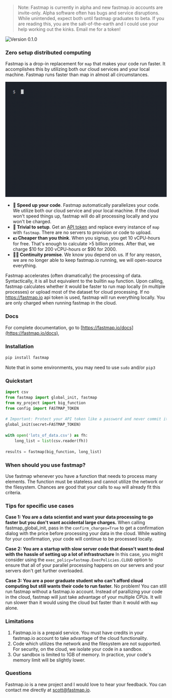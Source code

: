 > Note: Fastmap is currently in alpha and new fastmap.io accounts are invite-only. Alpha software often has bugs and service disruptions. While unintended, expect both until fastmap graduates to beta. If you are reading this, you are the salt-of-the-earth and I could use your help working out the kinks. Email me for a token!

![Version 0.1.0](https://img.shields.io/badge/version-0.1.0-red)

### Zero setup distributed computing

Fastmap is a drop-in replacement for `map` that makes your code run faster. It accomplishes this by utilizing both our cloud services and your local machine. Fastmap runs faster than map in almost all circumstances.

![Demo gif of fastmap. Text tutorial can be found below](assets/demo.gif)

- **🚀 Speed up your code**. Fastmap automatically parallelizes your code. We utilize both our cloud service and your local machine. If the cloud won't speed things up, fastmap will do all processing locally and you won't be charged.
- **🐣 Trivial to setup**. Get an [API token](https://fastmap.io/) and replace every instance of `map` with `fastmap`. There are no servers to provision or code to upload.
- **💵 Cheaper than you think**. When you signup, you get 10 vCPU-hours for free. That's enough to calculate >5 billion primes. After that, we charge $10 for 200 vCPU-hours or $90 for 2000.
- **🧟‍♂️ Continuity promise**. We know you depend on us. If for any reason, we are no longer able to keep fastmap.io running, we will open-source everything.

Fastmap accelerates (often dramatically) the processing of data. Syntactically, it is all but equivalent to the builtin `map` function. Upon calling, fastmap calculates whether it would be faster to run map locally (in multiple processes) or upload most of the dataset for cloud processing. If no https://fastmap.io api token is used, fastmap will run everything locally. You are only charged when running fastmap in the cloud.

### Docs

For complete documentation, go to [https://fastmap.io/docs](https://fastmap.io/docs),


### Installation

```bash
pip install fastmap
```

Note that in some environments, you may need to use `sudo` and/or `pip3`

### Quickstart

```python
import csv
from fastmap import global_init, fastmap
from my_project import big_function
from config import FASTMAP_TOKEN

# Important: Protect your API token like a password and never commit it to version control
global_init(secret=FASTMAP_TOKEN)

with open('lots_of_data.csv') as fh:
    long_list = list(csv.reader(fh))

results = fastmap(big_function, long_list)

```


### When should you use fastmap?

Use fastmap whenever you have a function that needs to process many elements. The function must be stateless and cannot utilize the network or the filesystem. Chances are good that your calls to `map` will already fit this criteria.


### Tips for specific use cases

**Case 1: You are a data scientist and want your data processing to go faster but you don't want accidental large charges.**
When calling fastmap_global_init, pass in the `confirm_charges=True` to get a confirmation dialog with the price before processing your data in the cloud. While waiting for your confirmation, your code will continue to be processed locally.

**Case 2: You are a startup with slow server code that doesn't want to deal with the hassle of setting up a lot of infrastructure**
In this case, you might consider using the `exec_policy=fastmap.ExecPolicies.CLOUD` option to ensure that all of your parallel processing happens on our servers and your servers don't get further overloaded.

**Case 3: You are a poor graduate student who can't afford cloud computing but still wants their code to run faster.**
No problem! You can still run fastmap without a fastmap.io account. Instead of parallizing your code in the cloud, fastmap will just take advantage of your multiple CPUs. It will run slower than it would using the cloud but faster than it would with `map` alone.


### Limitations

1. Fastmap.io is a prepaid service. You must have credits in your fastmap.io account to take advantage of the cloud functionality.
2. Code which utilizes the network and the filesystem are not supported. For security, on the cloud, we isolate your code in a sandbox.
3. Our sandbox is limited to 1GB of memory. In practice, your code's memory limit will be slightly lower.



### Questions

Fastmap.io is a new project and I would love to hear your feedback. You can contact me directly at scott@fastmap.io.
